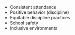 - Consistent attendance
- Positive behavior (discipline)
- Equitable discipline practices
- School safety
- Inclusive environments
